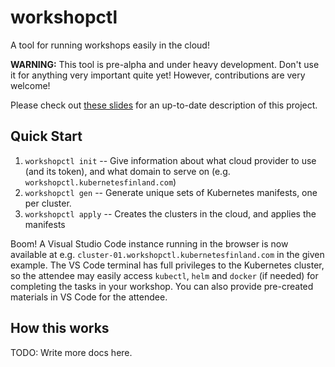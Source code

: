 # workshopctl

A tool for running workshops easily in the cloud!

**WARNING:** This tool is pre-alpha and under heavy development. Don't use it for anything
very important quite yet! However, contributions are very welcome!

Please check out [these slides](https://docs.google.com/presentation/d/10OxH3s_dFDZ362NIy013LD5Gs78vBXeg2Mp9c5eEjoQ/edit#slide=id.ga4596f4c55_0_201) for an up-to-date description of this project.

## Quick Start

1. `workshopctl init` -- Give information about what cloud provider to use (and its token),
    and what domain to serve on (e.g. `workshopctl.kubernetesfinland.com`)
1. `workshopctl gen` -- Generate unique sets of Kubernetes manifests, one per cluster.
1. `workshopctl apply` -- Creates the clusters in the cloud, and applies the manifests

Boom! A Visual Studio Code instance running in the browser is now available at e.g. `cluster-01.workshopctl.kubernetesfinland.com` in the given example.
The VS Code terminal has full privileges to the Kubernetes cluster, so the attendee may easily
access `kubectl`, `helm` and `docker` (if needed) for completing the tasks in your workshop.
You can also provide pre-created materials in VS Code for the attendee.

## How this works

TODO: Write more docs here.
